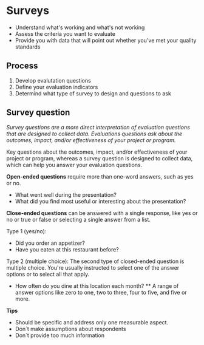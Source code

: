 # Surveys

* Understand what's working and what's not working
* Assess the criteria you want to evaluate
* Provide you with data that will point out whether you've met your quality standards

## Process
1. Develop evalutation questions
2. Define your evaluation indicators
3. Determind what type of survey to design and questions to ask

## Survey question
*Survey questions are a more direct interpretation of evaluation questions that are designed to collect data. Evaluations questions ask about the outcomes, impact, and/or effectiveness of your project or program.*

Key questions about the outcomes, impact, and/or effectiveness of your project or program, whereas a survey question is designed to collect data, which can help you answer your evaluation questions.

__Open-ended questions__ require more than one-word answers, such as yes or no.

* What went well during the presentation?
* What did you find most useful or interesting about the presentation? 

__Close-ended questions__ can be answered with a single response, like yes or no or true or false or selecting a single answer from a list.

Type 1 (yes/no):
* Did you order an appetizer?
* Have you eaten at this restaurant before?

Type 2 (multiple choice):
The second type of closed-ended question is multiple choice. You're usually instructed to select one of the answer options or to select all that apply.

* How often do you dine at this location each month?
** A range of answer options like zero to one, two to three, four to five, and five or more.

__Tips__

* Should be specific and address only one measurable aspect.
* Don´t make assumptions about respondents
* Don´t provide too much information

